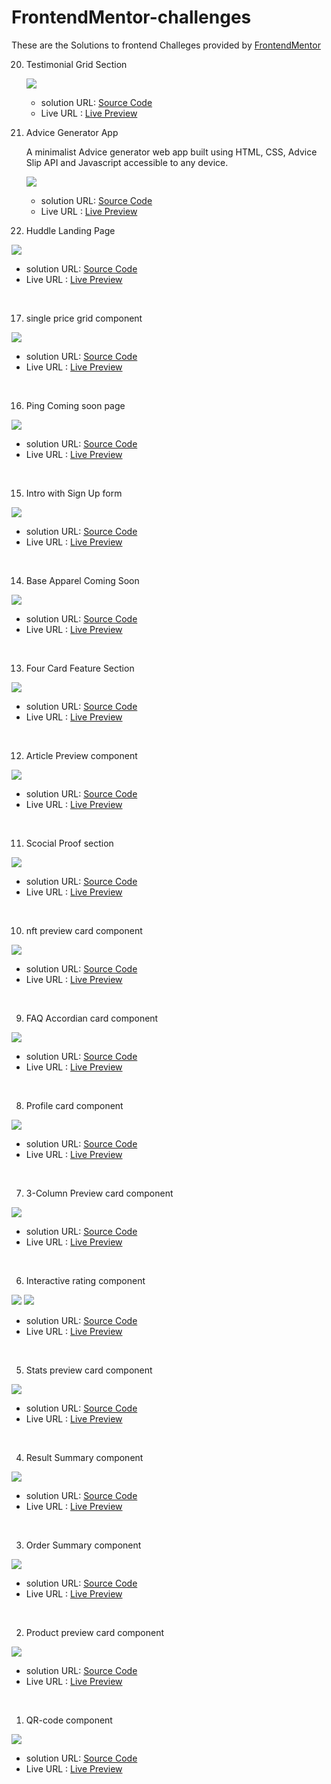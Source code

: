 # FrontendMentor-challenges

These are the Solutions to frontend Challeges provided by [FrontendMentor](https://www.frontendmentor.io/)

20. Testimonial Grid Section

    

    ![](./testimonials-grid-section-main/screenshot.png)
    - solution URL: [Source Code]()
    - Live URL : [Live Preview]()

19. Advice Generator App

    A minimalist Advice generator web app built using HTML, CSS, Advice Slip API and Javascript accessible to any device.

    ![](./advice-generator-app-main/screenshot.png)
    - solution URL: [Source Code](https://github.com/akanksha493/FrontendMentor-challenges/tree/main/advice-generator-app-main)
    - Live URL : [Live Preview](https://akanksha493.github.io/FrontendMentor-challenges/advice-generator-app-main/)


18. Huddle Landing Page

![](./huddle-landing-page-with-single-introductory-section-master/screenshot-desktop.png)

- solution URL: [Source Code](https://github.com/akanksha493/FrontendMentor-challenges/tree/main/huddle-landing-page-with-single-introductory-section-master)
- Live URL : [Live Preview](https://akanksha493.github.io/FrontendMentor-challenges/huddle-landing-page-with-single-introductory-section-master/)

<br>

17. single price grid component

![](./single-price-grid-component-master/screenshot-desktop.png)

- solution URL: [Source Code](https://github.com/akanksha493/FrontendMentor-challenges/tree/main/single-price-grid-component-master)
- Live URL : [Live Preview](https://akanksha493.github.io/FrontendMentor-challenges/single-price-grid-component-master/)

<br>

16. Ping Coming soon page

![](./ping-coming-soon-page-master/screenshot.png)

- solution URL: [Source Code](https://github.com/akanksha493/FrontendMentor-challenges/tree/main/ping-coming-soon-page-master)
- Live URL : [Live Preview](https://akanksha493.github.io/FrontendMentor-challenges/ping-coming-soon-page-master/)

<br>

15. Intro with Sign Up form

![](./intro-component-with-signup-form-master/screenshot.png)

- solution URL: [Source Code](https://github.com/akanksha493/FrontendMentor-challenges/tree/main/intro-component-with-signup-form-master)
- Live URL : [Live Preview](https://akanksha493.github.io/FrontendMentor-challenges/intro-component-with-signup-form-master/)

<br>

14. Base Apparel Coming Soon

![](./base-apparel-coming-soon-master/screenshot.png)

- solution URL: [Source Code](https://github.com/akanksha493/FrontendMentor-challenges/tree/main/base-apparel-coming-soon-master)
- Live URL : [Live Preview](https://akanksha493.github.io/FrontendMentor-challenges/base-apparel-coming-soon-master/)

<br>

13. Four Card Feature Section

![](./four-card-feature-section-master/screenshot.png)

- solution URL: [Source Code](https://github.com/akanksha493/FrontendMentor-challenges/tree/main/four-card-feature-section-master)
- Live URL : [Live Preview](https://akanksha493.github.io/FrontendMentor-challenges/four-card-feature-section-master/)

<br>

12. Article Preview component

![](./article-preview-component-master/screenshot.png)

- solution URL: [Source Code](https://github.com/akanksha493/FrontendMentor-challenges/tree/main/article-preview-component-master)
- Live URL : [Live Preview](https://akanksha493.github.io/FrontendMentor-challenges/article-preview-component-master/)

<br>

11. Scocial Proof section

![](./social-proof-section-master/screenshot.png)

- solution URL: [Source Code](https://github.com/akanksha493/FrontendMentor-challenges/tree/main/social-proof-section-master)
- Live URL : [Live Preview](https://akanksha493.github.io/FrontendMentor-challenges/social-proof-section-master/)

<br>

10. nft preview card component

![](./nft-preview-card-component-main/screenshot.png)

- solution URL: [Source Code](https://github.com/akanksha493/FrontendMentor-challenges/tree/main/nft-preview-card-component-main)
- Live URL : [Live Preview](https://akanksha493.github.io/FrontendMentor-challenges/nft-preview-card-component-main/)

<br>

9. FAQ Accordian card component

![](./faq-accordion-card-main/screenshot.png)

- solution URL: [Source Code](https://github.com/akanksha493/FrontendMentor-challenges/tree/main/faq-accordion-card-main)
- Live URL : [Live Preview](https://akanksha493.github.io/FrontendMentor-challenges/faq-accordion-card-main/)

<br>

8. Profile card component

![](./profile-card-component-main/screenshot.png)

- solution URL: [Source Code](https://github.com/akanksha493/FrontendMentor-challenges/tree/main/profile-card-component-main)
- Live URL : [Live Preview](https://akanksha493.github.io/FrontendMentor-challenges/profile-card-component-main/)

<br>

7. 3-Column Preview card component

![](./3-column-preview-card-component-main/screenshot.png)

- solution URL: [Source Code](https://github.com/akanksha493/FrontendMentor-challenges/tree/main/3-column-preview-card-component-main)
- Live URL : [Live Preview](https://akanksha493.github.io/FrontendMentor-challenges/3-column-preview-card-component-main/)

<br>

6. Interactive rating component

![](./interactive-rating-component-main/screenshot-rate.png)
![](./interactive-rating-component-main/screenshot-tq.png)


- solution URL: [Source Code](https://github.com/akanksha493/FrontendMentor-challenges/tree/main/interactive-rating-component-main)
- Live URL : [Live Preview](https://akanksha493.github.io/FrontendMentor-challenges/interactive-rating-component-main/)

<br>

5. Stats preview card component

![](./stats-preview-card-component-main/screenshot.png)

- solution URL: [Source Code](https://github.com/akanksha493/FrontendMentor-challenges/tree/main/stats-preview-card-component-main)
- Live URL : [Live Preview](https://akanksha493.github.io/FrontendMentor-challenges/stats-preview-card-component-main/)

<br>

4. Result Summary component

![](./results-summary-component-main/design/screenshot.png)

- solution URL: [Source Code](https://github.com/akanksha493/FrontendMentor-challenges/tree/main/results-summary-component-main)
- Live URL : [Live Preview](https://akanksha493.github.io/FrontendMentor-challenges/results-summary-component-main/)

<br>

3. Order Summary component

![](./order-summary-component-main/screenshot.png)

- solution URL: [Source Code](https://github.com/akanksha493/FrontendMentor-challenges/tree/main/order-summary-component-main)
- Live URL : [Live Preview](https://akanksha493.github.io/FrontendMentor-challenges/order-summary-component-main/)

<br>

2. Product preview card component

![](./product-preview-card-component-main/screenshot.png)

- solution URL: [Source Code](https://github.com/akanksha493/FrontendMentor-challenges/tree/main/product-preview-card-component-main)
- Live URL : [Live Preview](https://akanksha493.github.io/FrontendMentor-challenges/product-preview-card-component-main/)

<br>

1. QR-code component

![](./qr-code-component-main/screenshot.png)

- solution URL: [Source Code](https://github.com/akanksha493/FrontendMentor-challenges/tree/main/qr-code-component-main)
- Live URL : [Live Preview](https://akanksha493.github.io/FrontendMentor-challenges/qr-code-component-main/)

<br>

